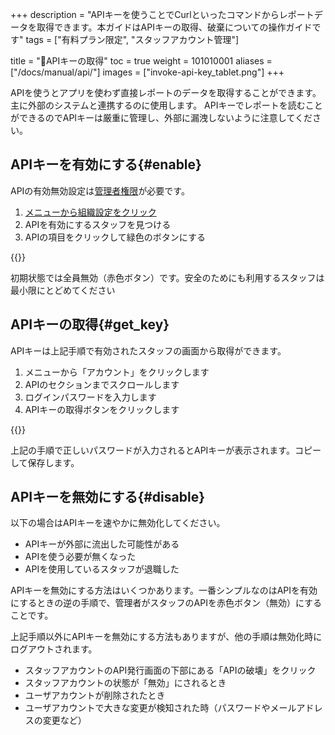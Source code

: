 +++
description = "APIキーを使うことでCurlといったコマンドからレポートデータを取得できます。本ガイドはAPIキーの取得、破棄についての操作ガイドです"
tags = ["有料プラン限定", "スタッフアカウント管理"]

title = "🔑APIキーの取得"
toc = true
weight = 101010001
aliases = ["/docs/manual/api/"]
images = ["invoke-api-key_tablet.png"]
+++

APIを使うとアプリを使わず直接レポートのデータを取得することができます。
主に外部のシステムと連携するのに使用します。
APIキーでレポートを読むことができるのでAPIキーは厳重に管理し、外部に漏洩しないように注意してください。

## APIキーを有効にする{#enable}

APIの有効無効設定は[管理者権限](/docs/manual/initial-setting/staff/rank/)が必要です。

1. [メニューから組織設定をクリック](/docs/manual/initial-setting/staff/rank/#rootSettingBtn)
1. APIを有効にするスタッフを見つける
1. APIの項目をクリックして緑色のボタンにする

{{<icatch filename="enable-api" msg="スタッフごとにAPIキーの利用を許可・禁止にできます。初期状態では全スタッフが「禁止」です">}}

初期状態では全員無効（赤色ボタン）です。安全のためにも利用するスタッフは最小限にとどめてください

## APIキーの取得{#get_key}

APIキーは上記手順で有効されたスタッフの画面から取得ができます。

1. メニューから「アカウント」をクリックします
1. APIのセクションまでスクロールします
1. ログインパスワードを入力します
1. APIキーの取得ボタンをクリックします

{{<icatch filename="apikeyGet" msg="APIキーを取得するには再認証のためログインパスワードの入力が必要です">}}

上記の手順で正しいパスワードが入力されるとAPIキーが表示されます。コピーして保存します。

## APIキーを無効にする{#disable}

以下の場合はAPIキーを速やかに無効化してください。

- APIキーが外部に流出した可能性がある
- APIを使う必要が無くなった
- APIを使用しているスタッフが退職した

APIキーを無効にする方法はいくつかあります。一番シンプルなのはAPIを有効にするときの逆の手順で、管理者がスタッフのAPIを赤色ボタン（無効）にすることです。

上記手順以外にAPIキーを無効にする方法もありますが、他の手順は無効化時にログアウトされます。

- スタッフアカウントのAPI発行画面の下部にある「APIの破壊」をクリック
- スタッフアカウントの状態が「無効」にされるとき
- ユーザアカウントが削除されたとき
- ユーザアカウントで大きな変更が検知された時（パスワードやメールアドレスの変更など）
